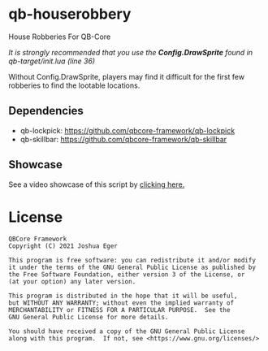 # qb-houserobbery
House Robberies For QB-Core

_It is strongly recommended that you use the **Config.DrawSprite** found in qb-target/init.lua (line 36)_

Without Config.DrawSprite, players may find it difficult for the first few robberies to find the lootable locations.

## Dependencies
- qb-lockpick: https://github.com/qbcore-framework/qb-lockpick
- qb-skillbar: https://github.com/qbcore-framework/qb-skillbar

## Showcase
See a video showcase of this script by [clicking here.](https://youtu.be/hWlFcKYiijg)

# License

    QBCore Framework
    Copyright (C) 2021 Joshua Eger

    This program is free software: you can redistribute it and/or modify
    it under the terms of the GNU General Public License as published by
    the Free Software Foundation, either version 3 of the License, or
    (at your option) any later version.

    This program is distributed in the hope that it will be useful,
    but WITHOUT ANY WARRANTY; without even the implied warranty of
    MERCHANTABILITY or FITNESS FOR A PARTICULAR PURPOSE.  See the
    GNU General Public License for more details.

    You should have received a copy of the GNU General Public License
    along with this program.  If not, see <https://www.gnu.org/licenses/>
